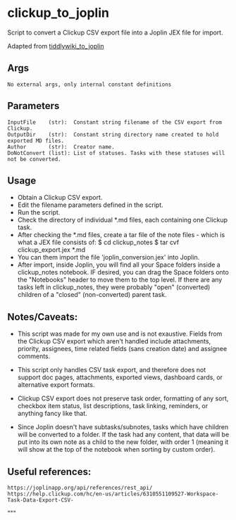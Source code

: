 # clickup_to_joplin
Script to convert a Clickup CSV export file into a Joplin JEX file for import.

Adapted from [tiddlywiki_to_joplin](https://github.com/FloatingBoater/tiddlywiki_to_joplin/)

## Args
    No external args, only internal constant definitions

## Parameters
    InputFile    (str):  Constant string filename of the CSV export from Clickup.
    OutputDir    (str):  Constant string directory name created to hold exported MD files.
    Author       (str):  Creator name.
    DoNotConvert (list): List of statuses. Tasks with these statuses will not be converted.

## Usage
*  Obtain a Clickup CSV export.
*  Edit the filename parameters defined in the script.
*  Run the script.
*  Check the directory of individual *.md files, each containing one Clickup task.
*  After checking the *.md files, create a tar file of the note files - which is what a JEX file consists of:
      $ cd clickup_notes
      $ tar cvf clickup_export.jex *.md
*  You can them import the file 'joplin_conversion.jex' into Joplin.
*  After import, inside Joplin, you will find all your Space folders inside a clickup_notes notebook. IF desired, you can drag the Space folders onto the "Notebooks" header to move them to the top level. If there are any tasks left in clickup_notes, they were probably "open" (converted) children of a "closed" (non-converted) parent task.

## Notes/Caveats:
*  This script was made for my own use and is not exaustive. Fields from the Clickup CSV export which aren't handled include attachments, priority, assignees, time related fields (sans creation date) and assignee comments.

*  This script only handles CSV task export, and therefore does not support doc pages, attachments, exported views, dashboard cards, or alternative export formats.

*  Clickup CSV export does not preserve task order, formatting of any sort, checkbox item status, list descriptions, task linking, reminders, or anything fancy like that.

*  Since Joplin doesn't have subtasks/subnotes, tasks which have children will be converted to a folder. If the task had any content, that data will be put into its own note as a child to the new folder, with order 1 (meaning it will show at the top of the notebook when sorting by custom order).

## Useful references:
    https://joplinapp.org/api/references/rest_api/
    https://help.clickup.com/hc/en-us/articles/6310551109527-Workspace-Task-Data-Export-CSV-
"""
